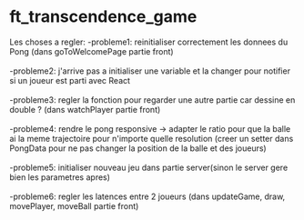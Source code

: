 # ft_transcendence_game

Les choses a regler:
-probleme1: reinitialiser correctement les donnees du Pong (dans goToWelcomePage partie front)<br><br>
-probleme2: j'arrive pas a initialiser une variable et la changer pour notifier si un joueur est parti avec React<br><br>
-probleme3: regler la fonction pour regarder une autre partie car dessine en double ? (dans watchPlayer partie front)<br><br>
-probleme4: rendre le pong responsive -> adapter le ratio pour que la balle ai la meme trajectoire pour n'importe quelle resolution (creer un setter dans PongData pour ne pas changer la position de la balle et des joueurs)<br><br>
-probleme5: initialiser nouveau jeu dans partie server(sinon le server gere bien les parametres apres)<br><br>
-probleme6: regler les latences entre 2 joueurs (dans updateGame, draw, movePlayer, moveBall partie front)<br><br>

